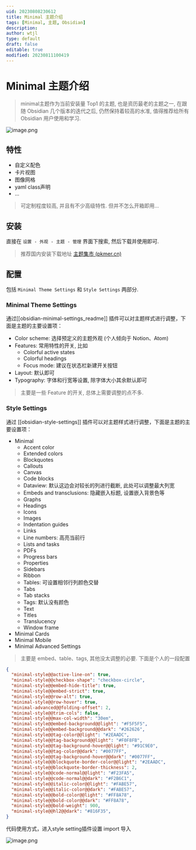 ```yaml
---
uid: 20230808230612
title: Minimal 主题介绍
tags: [Minimal, 主题, Obsidian]
description: 
author: wtjl
type: default
draft: false
editable: true
modified: 20230811100419
---
```


# Minimal 主题介绍

> minimal主题作为当前安装量 Top1 的主题, 也是资历最老的主题之一, 在跟随 Obsidian 几个版本的迭代之后, 仍然保持着较高的水准, 值得推荐给所有 Obsidian 用户使用和学习.

![image.png](https://cdn.pkmer.cn/images/202308111007747.png!pkmer)



## 特性

- 自定义配色
- 卡片视图
- 图像网格
- yaml class声明
- ...

> 可定制程度较高, 并且有不少高级特性. 但并不怎么开箱即用...

## 安装

直接在 `设置 - 外观 - 主题 - 管理` 界面下搜索, 然后下载并使用即可.

> 推荐国内安装下载地址 [主题集市 (pkmer.cn)](https://pkmer.cn/products/theme/themeMarket/?minimal)

## 配置

包括 `Minimal Theme Settings` 和 `Style Settings` 两部分.

### Minimal Theme Settings

通过[[obsidian-minimal-settings_readme]] 插件可以对主题样式进行调整，下面是主题的主要设置项：

- Color scheme: 选择预定义的主题外观 (个人倾向于 Notion、Atom)
- Features: 常用特性的开关, 比如
    - Colorful active states
    - Colorful headings
    - Focus mode: 建议在状态栏新建开关按钮
- Layout: 默认即可
- Typography: 字体和行宽等设置, 除字体大小其余默认即可

> 主要是一些 Feature 的开关, 总体上需要调整的点不多.

### Style Settings 

通过 [[obsidian-style-settings]] 插件可以对主题样式进行调整，下面是主题的主要设置项：

- Minimal
    - Accent color
    - Extended colors
    - Blockquotes
    - Callouts
    - Canvas
    - Code blocks
    - Dataview: 默认这边会对较长的列进行截断, 此处可以调整最大列宽
    - Embeds and transclusions: 隐藏嵌入标题, 设置嵌入背景色等
    - Graphs
    - Headings
    - Icons
    - Images
    - Indentation guides
    - Links
    - Line numbers: 高亮当前行
    - Lists and tasks
    - PDFs
    - Progress bars
    - Properties
    - Sidebars
    - Ribbon
    - Tables: 可设置相邻行列颜色交替
    - Tabs
    - Tab stacks
    - Tags: 默认没有颜色
    - Text
    - Titles
    - Translucency
    - Window frame
- Minimal Cards
- Minimal Mobile
- Minimal Advanced Settings

> 主要是 embed、table、tags, 其他没太调整的必要.
> 下面是个人的一段配置

```json
{
  "minimal-style@@active-line-on": true,
  "minimal-style@@checkbox-shape": "checkbox-circle",
  "minimal-style@@embed-hide-title": true,
  "minimal-style@@embed-strict": true,
  "minimal-style@@row-alt": true,
  "minimal-style@@row-hover": true,
  "minimal-advanced@@folding-offset": 2,
  "minimal-style@@trim-cols": false,
  "minimal-style@@max-col-width": "30em",
  "minimal-style@@embed-background@@light": "#F5F5F5",
  "minimal-style@@embed-background@@dark": "#262626",
  "minimal-style@@tag-color@@light": "#2EAADC",
  "minimal-style@@tag-background@@light": "#F0F8FB",
  "minimal-style@@tag-background-hover@@light": "#91C9E0",
  "minimal-style@@tag-color@@dark": "#0077FF",
  "minimal-style@@tag-background-hover@@dark": "#0077FF",
  "minimal-style@@blockquote-border-color@@light": "#2EAADC",
  "minimal-style@@blockquote-border-thickness": 2,
  "minimal-style@@code-normal@@light": "#F23FA5",
  "minimal-style@@code-normal@@dark": "#F2B6C1",
  "minimal-style@@italic-color@@light": "#FABE57",
  "minimal-style@@italic-color@@dark": "#FABE57",
  "minimal-style@@bold-color@@light": "#FF8A78",
  "minimal-style@@bold-color@@dark": "#FF8A78",
  "minimal-style@@bold-weight": 900,
  "minimal-style@@hl2@@dark": "#816F35",
}
```

代码使用方式，进入style setting插件设置 import 导入

![image.png](https://cdn.pkmer.cn/images/202308111015092.png!pkmer)
